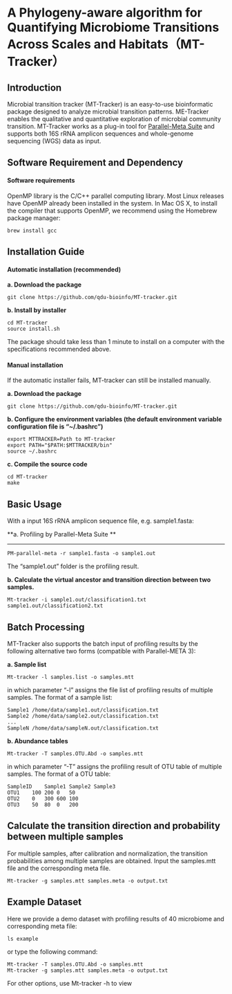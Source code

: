 # **A Phylogeny-aware algorithm for Quantifying Microbiome Transitions Across Scales and Habitats（MT-Tracker）**

## Introduction

Microbial transition tracker (MT-Tracker) is an easy-to-use bioinformatic package designed to analyze microbial transition patterns. ME-Tracker enables the qualitative and quantitative exploration of microbial community transition. MT-Tracker works as a plug-in tool for [Parallel-Meta Suite](https://github.com/qdu-bioinfo/parallel-meta-suite) and supports both 16S rRNA amplicon sequences and whole-genome sequencing (WGS) data as input.

## Software Requirement and Dependency

#### Software requirements

OpenMP library is the C/C++ parallel computing library. Most Linux releases have OpenMP already been installed in the system. In Mac OS X, to install the compiler that supports OpenMP, we recommend using the Homebrew package manager:

```
brew install gcc
```

## Installation Guide

#### Automatic installation (recommended)

**a. Download the package**

```
git clone https://github.com/qdu-bioinfo/MT-tracker.git
```

**b. Install by installer**

```
cd MT-tracker
source install.sh
```

The package should take less than 1 minute to install on a computer with the specifications recommended above.

#### Manual installation

If the automatic installer fails, MT-tracker can still be installed manually.

**a. Download the package**

```
git clone https://github.com/qdu-bioinfo/MT-tracker.git
```

**b. Configure the environment variables (the default environment variable configuration file is “~/.bashrc”)**

```
export MTTRACKER=Path to MT-tracker
export PATH="$PATH:$MTTRACKER/bin"
source ~/.bashrc
```

**c. Compile the source code**

```
cd MT-tracker
make
```

## Basic Usage

With a input 16S rRNA amplicon sequence file, e.g. sample1.fasta:

**a. Profiling by Parallel-Meta Suite **

** **

```
PM-parallel-meta -r sample1.fasta -o sample1.out
```

The “sample1.out” folder is the profiling result.

**b. Calculate the virtual ancestor and transition direction between two samples.**

```
Mt-tracker -i sample1.out/classification1.txt sample1.out/classification2.txt
```

## Batch Processing

MT-Tracker also supports the batch input of profiling results by the following alternative two forms (compatible with Parallel-META 3):

**a. Sample list**

```
Mt-tracker -l samples.list -o samples.mtt
```

in which parameter “-l” assigns the file list of profiling results of multiple samples. The format of a sample list:

```
Sample1	/home/data/sample1.out/classification.txt
Sample2	/home/data/sample2.out/classification.txt
...	
SampleN	/home/data/sampleN.out/classification.txt
```

**b. Abundance tables**

```
Mt-tracker -T samples.OTU.Abd -o samples.mtt
```

in which parameter “-T” assigns the profiling result of OTU table of multiple samples. The format of a OTU table:

```
SampleID	Sample1	Sample2	Sample3	
OTU1	100	200	0	50
OTU2	0	300	600	100
OTU3	50	80	0	200
```

## Calculate the transition direction and probability between multiple samples

For multiple samples, after calibration and normalization, the transition probabilities among multiple samples are obtained. Input the samples.mtt file and the corresponding meta file.

```
Mt-tracker -g samples.mtt samples.meta -o output.txt
```

## Example Dataset

Here we provide a demo dataset with profiling results of 40 microbiome and corresponding meta file:

```
ls example
```

or type the following command:

```
Mt-tracker -T samples.OTU.Abd -o samples.mtt
Mt-tracker -g samples.mtt samples.meta -o output.txt
```

For other options, use Mt-tracker -h to view